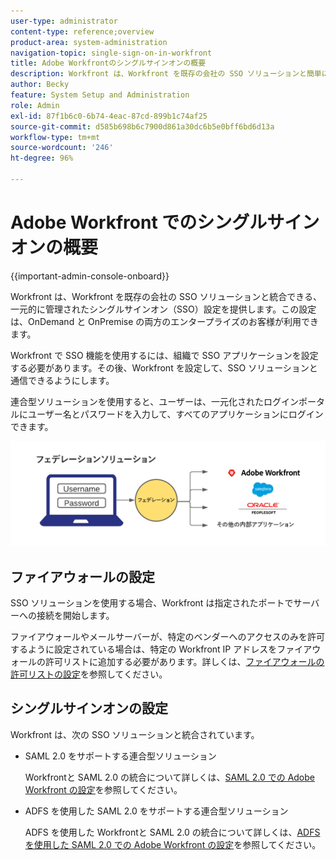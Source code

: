 ```yaml
---
user-type: administrator
content-type: reference;overview
product-area: system-administration
navigation-topic: single-sign-on-in-workfront
title: Adobe Workfrontのシングルサインオンの概要
description: Workfront は、Workfront を既存の会社の SSO ソリューションと簡単に統合できる、一元的に管理されたシングルサインオン（SSO）設定を提供します。この設定は、簡単に設定および管理でき、OnDemand と OnPremise の両方のエンタープライズユーザーが利用できます。
author: Becky
feature: System Setup and Administration
role: Admin
exl-id: 87f1b6c0-6b74-4eac-87cd-899b1c74af25
source-git-commit: d585b698b6c7900d861a30dc6b5e0bff6bd6d13a
workflow-type: tm+mt
source-wordcount: '246'
ht-degree: 96%

---
```


# Adobe Workfront でのシングルサインオンの概要

<!--Audited: 12/2023-->

{{important-admin-console-onboard}}


Workfront は、Workfront を既存の会社の SSO ソリューションと統合できる、一元的に管理されたシングルサインオン（SSO）設定を提供します。この設定は、OnDemand と OnPremise の両方のエンタープライズのお客様が利用できます。

Workfront で SSO 機能を使用するには、組織で SSO アプリケーションを設定する必要があります。その後、Workfront を設定して、SSO ソリューションと通信できるようにします。

連合型ソリューションを使用すると、ユーザーは、一元化されたログインポータルにユーザー名とパスワードを入力して、すべてのアプリケーションにログインできます。

![SSO フェデレーション &#x200B;](assets/overview-sso-wf-fed-only.png)


## ファイアウォールの設定

SSO ソリューションを使用する場合、Workfront は指定されたポートでサーバーへの接続を開始します。

ファイアウォールやメールサーバーが、特定のベンダーへのアクセスのみを許可するように設定されている場合は、特定の Workfront IP アドレスをファイアウォールの許可リストに追加する必要があります。詳しくは、[ファイアウォールの許可リストの設定](../../../administration-and-setup/get-started-wf-administration/configure-your-firewall.md)を参照してください。

## シングルサインオンの設定

Workfront は、次の SSO ソリューションと統合されています。

* SAML 2.0 をサポートする連合型ソリューション

  Workfrontと SAML 2.0 の統合について詳しくは、[SAML 2.0 での Adobe Workfront の設定](../../../administration-and-setup/add-users/single-sign-on/configure-workfront-saml-2.md)を参照してください。

* ADFS を使用した SAML 2.0 をサポートする連合型ソリューション

  ADFS を使用した Workfrontと SAML 2.0 の統合について詳しくは、[ADFS を使用した SAML 2.0 での Adobe Workfront の設定](../../../administration-and-setup/add-users/single-sign-on/configure-workfront-saml-2-adfs.md)を参照してください。
